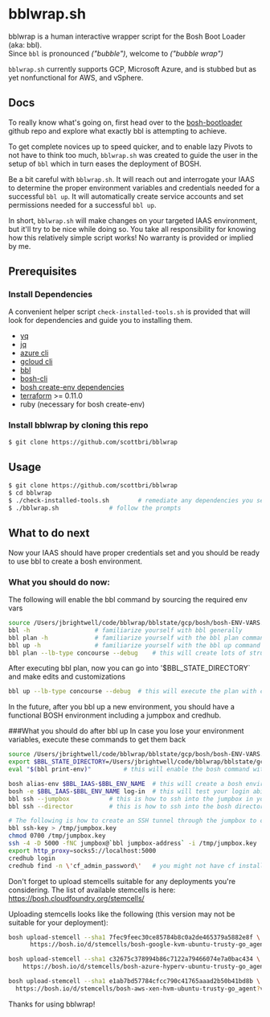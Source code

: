 # bblwrap.sh
bblwrap is a human interactive wrapper script for the Bosh Boot Loader (aka: bbl).  
Since `bbl` is pronounced *("bubble")*, welcome to *("bubble wrap")*

`bblwrap.sh` currently supports GCP, Microsoft Azure, and is stubbed but as yet nonfunctional for AWS, and vSphere.

## Docs
To really know what's going on, first head over to the [bosh-bootloader](https://github.com/cloudfoundry/bosh-bootloader) github repo and explore what exactly bbl is attempting to achieve.

To get complete novices up to speed quicker, and to enable lazy Pivots to not have to think too much, `bblwrap.sh` was created to guide the user in the setup of `bbl` which in turn eases the deployment of BOSH.

Be a bit careful with `bblwrap.sh`.  It will reach out and interrogate your IAAS to determine the proper environment variables and credentials needed for a successful `bbl up`.  It will automatically create service accounts and set permissions needed for a successful `bbl up`.

In short, `bblwrap.sh` will make changes on your targeted IAAS environment, but it'll try to be nice while doing so.  You take all responsibility for knowing how this relatively simple script works!  No warranty is provided or implied by me.  

## Prerequisites

### Install Dependencies

A convenient helper script `check-installed-tools.sh` is provided that will look for dependencies and guide you to installing them.
- [yq](https://github.com/mikefarah/yq)
- [jq](https://github.com/stedolan/jq)
- [azure cli](https://docs.microsoft.com/en-us/cli/azure/install-azure-cli-apt?view=azure-cli-latest)
- [gcloud cli](https://cloud.google.com/sdk/docs/quickstarts)
- [bbl](https://github.com/cloudfoundry/bosh-bootloader/releases)
- [bosh-cli](https://bosh.io/docs/cli-v2.html)
- [bosh create-env dependencies](https://bosh.io/docs/cli-env-deps.html)
- [terraform](https://www.terraform.io/downloads.html) >= 0.11.0
- ruby (necessary for bosh create-env)

### Install bblwrap by cloning this repo

```sh
$ git clone https://github.com/scottbri/bblwrap
```

## Usage

```sh
$ git clone https://github.com/scottbri/bblwrap
$ cd bblwrap
$ ./check-installed-tools.sh 		# remediate any dependencies you see
$ ./bblwrap.sh				# follow the prompts
```

## What to do next
Now your IAAS should have proper credentials set and you should be ready to use bbl to create a bosh environment.

### What you should do now:
The following will enable the bbl command by sourcing the required env vars
```sh
source /Users/jbrightwell/code/bblwrap/bblstate/gcp/bosh/bosh-ENV-VARS.sh1
bbl -h					# familiarize yourself with bbl generally
bbl plan -h				# familiarize yourself with the bbl plan command line options
bbl up -h				# familiarize yourself with the bbl up command line options
bbl plan --lb-type concourse --debug	# this will create lots of structures in $BBL_STATE_DIRECTORY
```
After executing bbl plan, now you can go into '$BBL_STATE_DIRECTORY` and make edits and customizations
```sh
bbl up --lb-type concourse --debug	# this will execute the plan with customizations on your IAAS
```


In the future, after you bbl up a new environment, you should have a functional BOSH environment
including a jumpbox and credhub.

###What you should do after bbl up
In case you lose your environment variables, execute these commands to get them back
```sh
source /Users/jbrightwell/code/bblwrap/bblstate/gcp/bosh/bosh-ENV-VARS.sh
export $BBL_STATE_DIRECTORY=/Users/jbrightwell/code/bblwrap/bblstate/gcp/bosh
eval "$(bbl print-env)"			# this will enable the bosh command with required env vars

bosh alias-env $BBL_IAAS-$BBL_ENV_NAME	# this will create a bosh environment alias for future use
bosh -e $BBL_IAAS-$BBL_ENV_NAME log-in	# this will test your login ability to this bosh environment
bbl ssh --jumpbox			# this is how to ssh into the jumpbox in your bosh environment
bbl ssh --director			# this is how to ssh into the bosh director

# The following is how to create an SSH tunnel through the jumpbox to credhub
bbl ssh-key > /tmp/jumpbox.key
chmod 0700 /tmp/jumpbox.key
ssh -4 -D 5000 -fNC jumpbox@`bbl jumpbox-address` -i /tmp/jumpbox.key
export http_proxy=socks5://localhost:5000
credhub login
credhub find -n \'cf_admin_password\'	# you might not have cf installed in this example query
```

Don't forget to upload stemcells suitable for any deployments you're considering.
The list of available stemcells is here:  https://bosh.cloudfoundry.org/stemcells/

Uploading stemcells looks like the following (this version may not be suitable for your deployment):
```sh
bosh upload-stemcell --sha1 7fec9feec30ce85784b8c0a2de465379a5882e8f \
      https://bosh.io/d/stemcells/bosh-google-kvm-ubuntu-trusty-go_agent?v=3586.27

bosh upload-stemcell --sha1 c32675c378994b86c7122a79466074e7a0bac434 \
    https://bosh.io/d/stemcells/bosh-azure-hyperv-ubuntu-trusty-go_agent?v=3586.27

bosh upload-stemcell --sha1 e1ab7bd57784cfcc790c41765aaad2b50b41bd8b \
  https://bosh.io/d/stemcells/bosh-aws-xen-hvm-ubuntu-trusty-go_agent?v=3586.27
```

Thanks for using bblwrap!
